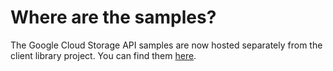 # Where are the samples?

The Google Cloud Storage API samples are now hosted separately
from the client library project. You can find them
[here](https://github.com/GoogleCloudPlatform/storage-file-transfer-json-python).

